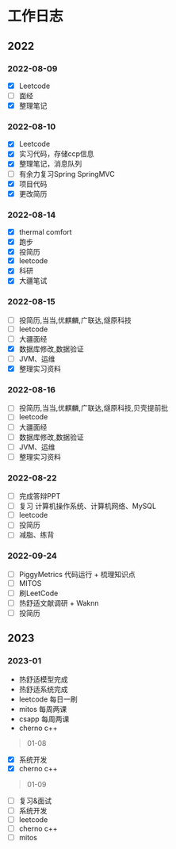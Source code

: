 # 工作日志

## 2022

### 2022-08-09

- [X] Leetcode
- [ ] 面经
- [X] 整理笔记

### 2022-08-10

- [X] Leetcode
- [X] 实习代码，存储ccp信息
- [X] 整理笔记，消息队列
- [ ] 有余力复习Spring SpringMVC
- [X] 项目代码
- [X] 更改简历

### 2022-08-14

- [x] thermal comfort
- [x] 跑步
- [x] 投简历
- [x] leetcode
- [x] 科研
- [x] 大疆笔试

### 2022-08-15

- [ ] 投简历,当当,优麒麟,广联达,燧原科技
- [ ] leetcode
- [ ] 大疆面经
- [x] 数据库修改,数据验证
- [ ] JVM、运维
- [x] 整理实习资料

### 2022-08-16

- [ ] 投简历,当当,优麒麟,广联达,燧原科技,贝壳提前批
- [ ] leetcode
- [ ] 大疆面经
- [ ] 数据库修改,数据验证
- [ ] JVM、运维
- [ ] 整理实习资料

### 2022-08-22

- [ ] 完成答辩PPT
- [ ] 复习 计算机操作系统、计算机网络、MySQL
- [ ] leetcode
- [ ] 投简历
- [ ] 减脂、练背

### 2022-09-24

- [ ] PiggyMetrics 代码运行 + 梳理知识点
- [ ] MITOS
- [ ] 刷LeetCode
- [ ] 热舒适文献调研 + Waknn
- [ ] 投简历

## 2023

### 2023-01

- 热舒适模型完成
- 热舒适系统完成
- leetcode 每日一刷
- mitos 每周两课
- csapp 每周两课
- cherno c++ 

> 01-08

- [x] 系统开发
- [x] cherno c++

> 01-09

- [ ] 复习&面试
- [ ] 系统开发
- [ ] leetcode
- [ ] cherno c++
- [ ] mitos
